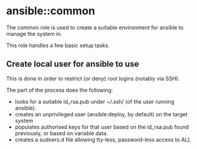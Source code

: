 ansible::common
================

The common role is used to create a suitable environment for ansible to manage the system in.

This role handles a few basic setup tasks.


Create local user for ansible to use
-------------------------------------

This is done in order to restrict (or deny) root logins (notably via SSH).

The part of the process does the following:

* looks for a suitable id_rsa.pub under ~/.ssh/ (of the user running ansible).
* creates an unprivileged user (ansible:deploy, by default) on the target system
* populates authorised keys for that user based on the id_rsa.pub found previously, or based on variable data.
* creates a sudoers.d file allowing tty-less, password-less access to ALL
